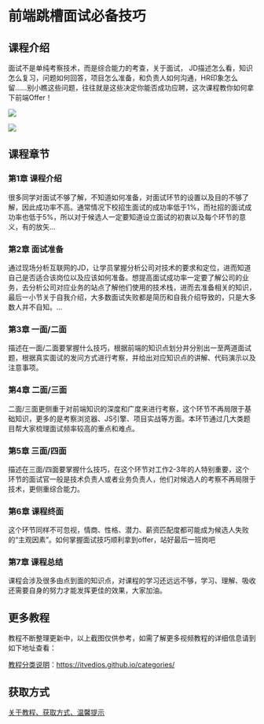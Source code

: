 # 前端跳槽面试必备技巧

## 课程介绍

面试不是单纯考察技术，而是综合能力的考查，关于面试， JD描述怎么看，知识怎么复习，问题如何回答，项目怎么准备，和负责人如何沟通，HR印象怎么留……别小瞧这些问题，往往就是这些决定你能否成功应聘，这次课程教你如何拿下前端Offer！

![](http://oqn6ggw87.bkt.clouddn.com/前端跳槽面试必备技巧1.png)

<!--more-->

![](http://oqn6ggw87.bkt.clouddn.com/前端跳槽面试必备技巧2.png)

## 课程章节

### 第1章 课程介绍

很多同学对面试不够了解，不知道如何准备，对面试环节的设置以及目的不够了解，因此成功率不高。通常情况下校招生面试的成功率低于1%，而社招的面试成功率也低于5%，所以对于候选人一定要知道设立面试的初衷以及每个环节的意义，有的放矢...

### 第2章 面试准备

通过现场分析互联网的JD，让学员掌握分析公司对技术的要求和定位，进而知道自己是否适合该岗位以及应该如何准备。想提高面试成功率一定要了解公司的业务，去分析公司对应业务的站点了解他们使用的技术栈，进而去准备相关的知识，最后一小节关于自我介绍，大多数面试失败都是简历和自我介绍导致的，只是大多数人并不自知。...

### 第3章 一面/二面

描述在一面/二面要掌握什么技巧，根据前端的知识点划分并分别出一至两道面试题，根据真实面试的发问方式进行考察，并给出对应知识点的讲解、代码演示以及注意事项。

### 第4章 二面/三面

二面/三面更侧重于对前端知识的深度和广度来进行考察，这个环节不再局限于基础知识，更多的是考察浏览器、JS引擎、项目实战等方面。本环节通过几大类题目帮大家梳理面试频率较高的重点和难点。

### 第5章 三面/四面

描述在三面/四面要掌握什么技巧，在这个环节对工作2-3年的人特别重要，这个环节的面试官一般是技术负责人或者业务负责人，他们对候选人的考察不再局限于技术，更侧重综合能力。

### 第6章 课程终面

这个环节同样不可忽视，情商、性格、潜力、薪资匹配度都可能成为候选人失败的“主观因素”。如何掌握面试技巧顺利拿到offer，站好最后一班岗吧

### 第7章 课程总结

课程会涉及很多由点到面的知识点，对课程的学习还远远不够，学习、理解、吸收还需要自身的努力才能发挥更佳的效果，大家加油。

## 更多教程

教程不断整理更新中，以上截图仅供参考，如需了解更多视频教程的详细信息请到如下地址查看：

[教程分类说明](https://itvedios.github.io/categories/)：<https://itvedios.github.io/categories/>

## 获取方式

[关于教程、获取方式、温馨提示](https://itvedios.github.io/about/)
